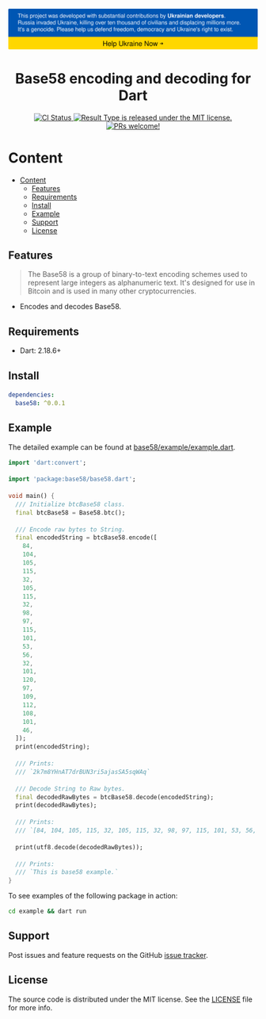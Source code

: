 [![Stand With Ukraine](https://raw.githubusercontent.com/vshymanskyy/StandWithUkraine/main/banner-direct.svg)](https://vshymanskyy.github.io/StandWithUkraine)

<h1 align="center">Base58 encoding and decoding for Dart</h1>

<p align="center">
    <a href="https://github.com/minikin/base58/actions">
    <img src="https://github.com/minikin/base58/actions/workflows/dart.yml/badge.svg" alt="CI Status" />
  </a>
    
   <a href="https://github.com/minikin/base58/blob/main/LICENSE">
    <img src="https://img.shields.io/badge/license-MIT-blue.svg" alt="Result Type is released under the MIT license." />
  </a>

  <a href="https://github.com/minikin/base58/blob/main/CODE_OF_CONDUCT.md">
    <img src="https://img.shields.io/badge/PRs-welcome-brightgreen.svg" alt="PRs welcome!" />
  </a>
</p>

# Content

- [Content](#content)
  - [Features](#features)
  - [Requirements](#requirements)
  - [Install](#install)
  - [Example](#example)
  - [Support](#support)
  - [License](#license)

## Features

> The Base58 is a group of binary-to-text encoding schemes used to represent large integers as alphanumeric text.
> It's designed for use in Bitcoin and is used in many other cryptocurrencies.

- Encodes and decodes Base58.

## Requirements

- Dart: 2.18.6+

## Install

```yaml
dependencies:
  base58: ^0.0.1
```

## Example

The detailed example can be found at [base58/example/example.dart](https://github.com/minikin/base58/blob/main/example/example.dart).

```dart
import 'dart:convert';

import 'package:base58/base58.dart';

void main() {
  /// Initialize btcBase58 class.
  final btcBase58 = Base58.btc();

  /// Encode raw bytes to String.
  final encodedString = btcBase58.encode([
    84,
    104,
    105,
    115,
    32,
    105,
    115,
    32,
    98,
    97,
    115,
    101,
    53,
    56,
    32,
    101,
    120,
    97,
    109,
    112,
    108,
    101,
    46,
  ]);
  print(encodedString);

  /// Prints:
  /// `2k7m8YHnAT7drBUN3ri5ajasSA5sqWAq`

  /// Decode String to Raw bytes.
  final decodedRawBytes = btcBase58.decode(encodedString);
  print(decodedRawBytes);

  /// Prints:
  /// `[84, 104, 105, 115, 32, 105, 115, 32, 98, 97, 115, 101, 53, 56, 32, 101, 120, 97, 109, 112, 108, 101, 46]`

  print(utf8.decode(decodedRawBytes));

  /// Prints:
  /// `This is base58 example.`
}
```

To see examples of the following package in action:

```sh
cd example && dart run
```

## Support

Post issues and feature requests on the GitHub [issue tracker](https://github.com/minikin/base58/issues).

## License

The source code is distributed under the MIT license.
See the [LICENSE](https://github.com/minikin/base58/blob/main/LICENSE) file for more info.
